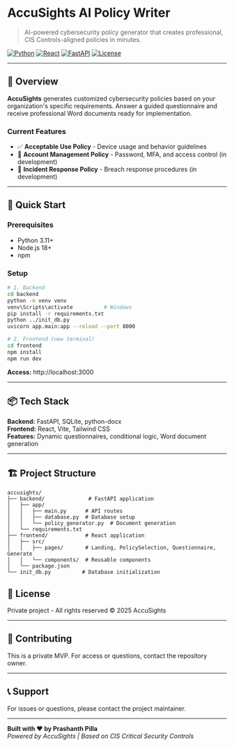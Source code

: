 # AccuSights AI Policy Writer

> AI-powered cybersecurity policy generator that creates professional, CIS Controls-aligned policies in minutes.

[![Python](https://img.shields.io/badge/Python-3.11+-blue)](https://www.python.org/)
[![React](https://img.shields.io/badge/React-18.2-61dafb)](https://reactjs.org/)
[![FastAPI](https://img.shields.io/badge/FastAPI-0.115-009688)](https://fastapi.tiangolo.com/)
[![License](https://img.shields.io/badge/License-Private-red)]()

---

## 🎯 Overview

**AccuSights** generates customized cybersecurity policies based on your organization's specific requirements. Answer a guided questionnaire and receive professional Word documents ready for implementation.

### Current Features

- ✅ **Acceptable Use Policy** - Device usage and behavior guidelines
- 🚧 **Account Management Policy** - Password, MFA, and access control (in development)
- 🚧 **Incident Response Policy** - Breach response procedures (in development)

---

## 🚀 Quick Start

### Prerequisites

- Python 3.11+
- Node.js 18+
- npm

### Setup

```bash
# 1. Backend
cd backend
python -m venv venv
venv\Scripts\activate          # Windows
pip install -r requirements.txt
python ../init_db.py
uvicorn app.main:app --reload --port 8000

# 2. Frontend (new terminal)
cd frontend
npm install
npm run dev
```

**Access:** http://localhost:3000


---

## 📦 Tech Stack

**Backend:** FastAPI, SQLite, python-docx  
**Frontend:** React, Vite, Tailwind CSS  
**Features:** Dynamic questionnaires, conditional logic, Word document generation

---

## 🏗️ Project Structure

```
accusights/
├── backend/              # FastAPI application
│   ├── app/
│   │   ├── main.py      # API routes
│   │   ├── database.py  # Database setup
│   │   └── policy_generator.py  # Document generation
│   └── requirements.txt
├── frontend/            # React application
│   ├── src/
│   │   ├── pages/       # Landing, PolicySelection, Questionnaire, Generate
│   │   └── components/  # Reusable components
│   └── package.json
└── init_db.py          # Database initialization
```



## 📄 License

Private project - All rights reserved © 2025 AccuSights

---

## 🤝 Contributing

This is a private MVP. For access or questions, contact the repository owner.

---

## 📞 Support

For issues or questions, please contact the project maintainer.

---

**Built with ❤️ by Prashanth Pilla**  
*Powered by AccuSights | Based on CIS Critical Security Controls*
